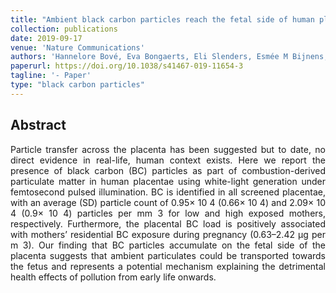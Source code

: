 ```yaml
---
title: "Ambient black carbon particles reach the fetal side of human placenta"
collection: publications
date: 2019-09-17
venue: 'Nature Communications'
authors: 'Hannelore Bové, Eva Bongaerts, Eli Slenders, Esmée M Bijnens, Nelly D Saenen, Wilfried Gyselaers, Peter Van Eyken, Michelle Plusquin, Maarten BJ Roeffaers, Marcel Ameloot, Tim S Nawrot'
paperurl: https://doi.org/10.1038/s41467-019-11654-3
tagline: '- Paper'
type: "black carbon particles"
---
```


<h2> Abstract </h2>
<p align= "justify">
Particle transfer across the placenta has been suggested but to date, no direct evidence in real-life, human context exists. Here we report the presence of black carbon (BC) particles as part of combustion-derived particulate matter in human placentae using white-light generation under femtosecond pulsed illumination. BC is identified in all screened placentae, with an average (SD) particle count of 0.95× 10 4 (0.66× 10 4) and 2.09× 10 4 (0.9× 10 4) particles per mm 3 for low and high exposed mothers, respectively. Furthermore, the placental BC load is positively associated with mothers’ residential BC exposure during pregnancy (0.63–2.42 µg per m 3). Our finding that BC particles accumulate on the fetal side of the placenta suggests that ambient particulates could be transported towards the fetus and represents a potential mechanism explaining the detrimental health effects of pollution from early life onwards.
  
  
  
  
